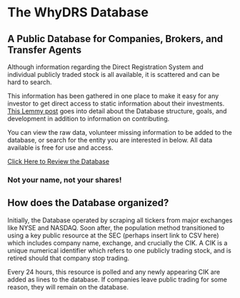 # The WhyDRS Database

## A Public Database for Companies, Brokers, and Transfer Agents

Although information regarding the Direct Registration System and individual publicly traded stock is all available, it is scattered and can be hard to search.

This information has been gathered in one place to make it easy for any investor to get direct access to static information about their investments. [This Lemmy post](https://lemmy.whynotdrs.org/post/21495) goes into detail about the Database structure, goals, and development in addition to information on contributing.

You can view the raw data, volunteer missing information to be added to the database, or search for the entity you are interested in below. All data available is free for use and access.

[Click Here to Review the Database](https://whydrsdatabase.on.fleek.co/)

### Not your name, not your shares!

## How does the Database organized?

Initially, the Database operated by scraping all tickers from major exchanges like NYSE and NASDAQ. Soon after, the population method transitioned to using a key public resource at the SEC (perhaps insert link to CSV here) which includes company name, exchange, and crucially the CIK. A CIK is a unique numerical identifier which refers to one publicly trading stock, and is retired should that company stop trading.

Every 24 hours, this resource is polled and any newly appearing CIK are added as lines to the database. If companies leave public trading for some reason, they will remain on the database. 

